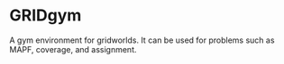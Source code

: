 # GRIDgym
A gym environment for gridworlds. It can be used for problems such as MAPF, coverage, and assignment.
